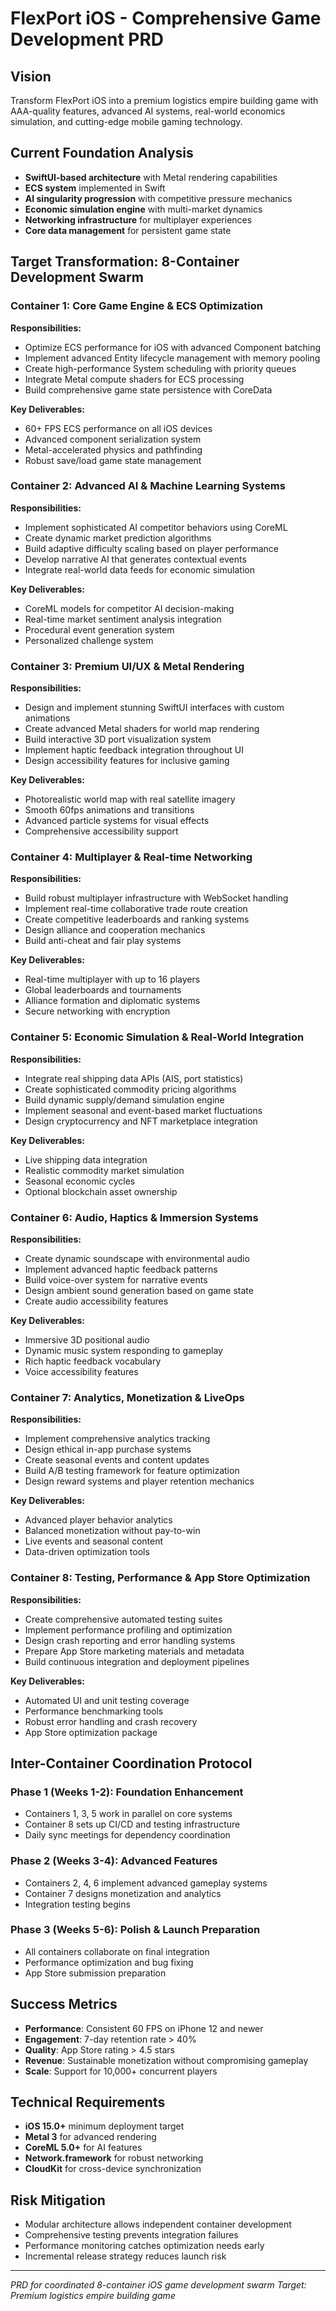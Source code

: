 # FlexPort iOS - Comprehensive Game Development PRD

## Vision
Transform FlexPort iOS into a premium logistics empire building game with AAA-quality features, advanced AI systems, real-world economics simulation, and cutting-edge mobile gaming technology.

## Current Foundation Analysis
- **SwiftUI-based architecture** with Metal rendering capabilities
- **ECS system** implemented in Swift
- **AI singularity progression** with competitive pressure mechanics
- **Economic simulation engine** with multi-market dynamics
- **Networking infrastructure** for multiplayer experiences
- **Core data management** for persistent game state

## Target Transformation: 8-Container Development Swarm

### Container 1: Core Game Engine & ECS Optimization
**Responsibilities:**
- Optimize ECS performance for iOS with advanced Component batching
- Implement advanced Entity lifecycle management with memory pooling
- Create high-performance System scheduling with priority queues
- Integrate Metal compute shaders for ECS processing
- Build comprehensive game state persistence with CoreData

**Key Deliverables:**
- 60+ FPS ECS performance on all iOS devices
- Advanced component serialization system
- Metal-accelerated physics and pathfinding
- Robust save/load game state management

### Container 2: Advanced AI & Machine Learning Systems
**Responsibilities:**
- Implement sophisticated AI competitor behaviors using CoreML
- Create dynamic market prediction algorithms
- Build adaptive difficulty scaling based on player performance
- Develop narrative AI that generates contextual events
- Integrate real-world data feeds for economic simulation

**Key Deliverables:**
- CoreML models for competitor AI decision-making
- Real-time market sentiment analysis integration
- Procedural event generation system
- Personalized challenge system

### Container 3: Premium UI/UX & Metal Rendering
**Responsibilities:**
- Design and implement stunning SwiftUI interfaces with custom animations
- Create advanced Metal shaders for world map rendering
- Build interactive 3D port visualization system
- Implement haptic feedback integration throughout UI
- Design accessibility features for inclusive gaming

**Key Deliverables:**
- Photorealistic world map with real satellite imagery
- Smooth 60fps animations and transitions
- Advanced particle systems for visual effects
- Comprehensive accessibility support

### Container 4: Multiplayer & Real-time Networking
**Responsibilities:**
- Build robust multiplayer infrastructure with WebSocket handling
- Implement real-time collaborative trade route creation
- Create competitive leaderboards and ranking systems
- Design alliance and cooperation mechanics
- Build anti-cheat and fair play systems

**Key Deliverables:**
- Real-time multiplayer with up to 16 players
- Global leaderboards and tournaments
- Alliance formation and diplomatic systems
- Secure networking with encryption

### Container 5: Economic Simulation & Real-World Integration
**Responsibilities:**
- Integrate real shipping data APIs (AIS, port statistics)
- Create sophisticated commodity pricing algorithms
- Build dynamic supply/demand simulation engine
- Implement seasonal and event-based market fluctuations
- Design cryptocurrency and NFT marketplace integration

**Key Deliverables:**
- Live shipping data integration
- Realistic commodity market simulation
- Seasonal economic cycles
- Optional blockchain asset ownership

### Container 6: Audio, Haptics & Immersion Systems
**Responsibilities:**
- Create dynamic soundscape with environmental audio
- Implement advanced haptic feedback patterns
- Build voice-over system for narrative events
- Design ambient sound generation based on game state
- Create audio accessibility features

**Key Deliverables:**
- Immersive 3D positional audio
- Dynamic music system responding to gameplay
- Rich haptic feedback vocabulary
- Voice accessibility features

### Container 7: Analytics, Monetization & LiveOps
**Responsibilities:**
- Implement comprehensive analytics tracking
- Design ethical in-app purchase systems
- Create seasonal events and content updates
- Build A/B testing framework for feature optimization
- Design reward systems and player retention mechanics

**Key Deliverables:**
- Advanced player behavior analytics
- Balanced monetization without pay-to-win
- Live events and seasonal content
- Data-driven optimization tools

### Container 8: Testing, Performance & App Store Optimization
**Responsibilities:**
- Create comprehensive automated testing suites
- Implement performance profiling and optimization
- Design crash reporting and error handling systems
- Prepare App Store marketing materials and metadata
- Build continuous integration and deployment pipelines

**Key Deliverables:**
- Automated UI and unit testing coverage
- Performance benchmarking tools
- Robust error handling and crash recovery
- App Store optimization package

## Inter-Container Coordination Protocol

### Phase 1 (Weeks 1-2): Foundation Enhancement
- Containers 1, 3, 5 work in parallel on core systems
- Container 8 sets up CI/CD and testing infrastructure
- Daily sync meetings for dependency coordination

### Phase 2 (Weeks 3-4): Advanced Features
- Containers 2, 4, 6 implement advanced gameplay systems
- Container 7 designs monetization and analytics
- Integration testing begins

### Phase 3 (Weeks 5-6): Polish & Launch Preparation
- All containers collaborate on final integration
- Performance optimization and bug fixing
- App Store submission preparation

## Success Metrics
- **Performance**: Consistent 60 FPS on iPhone 12 and newer
- **Engagement**: 7-day retention rate > 40%
- **Quality**: App Store rating > 4.5 stars
- **Revenue**: Sustainable monetization without compromising gameplay
- **Scale**: Support for 10,000+ concurrent players

## Technical Requirements
- **iOS 15.0+** minimum deployment target
- **Metal 3** for advanced rendering
- **CoreML 5.0+** for AI features
- **Network.framework** for robust networking
- **CloudKit** for cross-device synchronization

## Risk Mitigation
- Modular architecture allows independent container development
- Comprehensive testing prevents integration failures
- Performance monitoring catches optimization needs early
- Incremental release strategy reduces launch risk

---
*PRD for coordinated 8-container iOS game development swarm*
*Target: Premium logistics empire building game*